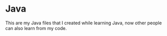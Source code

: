 # Java
This are my Java files that I created while learning Java, now other people can also learn from my code.
